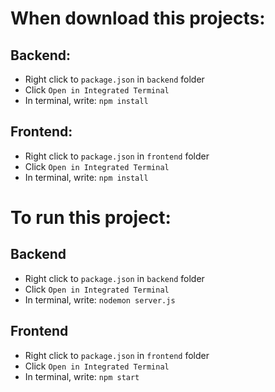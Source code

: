 # When download this projects:
## Backend:
- Right click to `package.json` in `backend` folder
- Click `Open in Integrated Terminal`
- In terminal, write: `npm install`
## Frontend:
- Right click to `package.json` in `frontend` folder
- Click `Open in Integrated Terminal`
- In terminal, write: `npm install`
# To run this project:
## Backend
- Right click to `package.json` in `backend` folder
- Click `Open in Integrated Terminal`
- In terminal, write: `nodemon server.js`
## Frontend
- Right click to `package.json` in `frontend` folder
- Click `Open in Integrated Terminal`
- In terminal, write: `npm start`